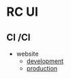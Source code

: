 # RC UI
## CI /CI
  - website
    - [development](http://rcui-dev.s3-website-us-east-1.amazonaws.com)
    - [production](http://rcui.s3-website-us-east-1.amazonaws.com)
